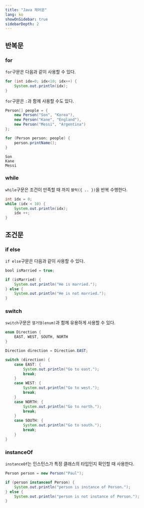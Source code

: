 ```yaml
---
title: "Java 제어문"
lang: ko
showOnSidebar: true
sidebarDepth: 2
---
```


## 반복문
### for
`for`구문은 다음과 같이 사용할 수 있다.
``` java
for (int idx=0; idx<10; idx++) {
    System.out.println(idx);
}
```
`for`구문은 `:`과 함께 사용할 수도 있다.
``` java
Person[] people = {
    new Person("Son", "Korea"),
    new Person("Kane", "England"),
    new Person("Messi", "Argentina")
};

for (Person person: people) {
    person.printName();
}
```
``` text 출력 결과
Son
Kane
Messi
```
### while
`while`구문은 조건이 만족할 때 까지 `블럭({ .. })`을 반복 수행한다.
``` java
int idx = 0;
while (idx < 10) {
    System.out.println(idx);
    idx ++;
}
```

## 조건문

### if else
`if else`구문은 다음과 같이 사용할 수 있다.
``` java
bool isMarried = true;

if (isMarried) {
    System.out.println("He is married.");
} else {
    System.out.println("He is not married.");
}
```

### switch
`switch`구문은 `열거형(enum)`과 함께 유용하게 사용할 수 있다.
``` java
enum Direction {
    EAST, WEST, SOUTH, NORTH
}
``` 
``` java
Direction direction = Direction.EAST;

switch (direction) {
    case EAST: {
        System.out.println("Go to east.");
        break;
    }
    case WEST: {
        System.out.println("Go to west.");
        break;
    }
    case NORTH: {
        System.out.println("Go to north.");
        break;
    }
    case SOUTH: {
        System.out.println("Go to south.");
        break;
    }
}
```

### instanceOf
`instanceOf`는 인스턴스가 특정 클래스의 타입인지 확인할 때 사용한다.
``` java
Person person = new Person("Paul");

if (person instanceof Person) {
    System.out.println("person is instance of Person.");
} else {
    System.out.println("person is not instance of Person.");
}
```